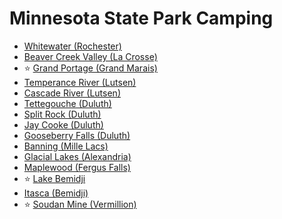 # Minnesota State Park Camping
- [Whitewater (Rochester)](https://www.dnr.state.mn.us/state_parks/park.html?id=spk00280#homepage)
- [Beaver Creek Valley (La Crosse)](https://www.dnr.state.mn.us/state_parks/park.html?id=spk00112#homepage)
- ⭐ [Grand Portage (Grand Marais)](https://www.dnr.state.mn.us/state_parks/park.html?id=spk00173#homepage)
- [Temperance River (Lutsen)](https://www.dnr.state.mn.us/state_parks/park.html?id=spk00268#homepage)
- [Cascade River (Lutsen)](https://www.dnr.state.mn.us/state_parks/park.html?id=spk00133#homepage)
- [Tettegouche (Duluth)](https://www.dnr.state.mn.us/state_parks/park.html?id=spk00269#homepage)
- [Split Rock (Duluth)](https://www.dnr.state.mn.us/state_parks/park.html?id=spk00266#homepage)
- [Jay Cooke (Duluth)](https://www.dnr.state.mn.us/state_parks/park.html?id=spk00187#homepage)
- [Gooseberry Falls (Duluth)](https://www.dnr.state.mn.us/state_parks/park.html?id=spk00172#homepage)
- [Banning (Mille Lacs)](https://www.dnr.state.mn.us/state_parks/park.html?id=spk00103#homepage)
- [Glacial Lakes (Alexandria)](https://www.dnr.state.mn.us/state_parks/park.html?id=spk00166#homepage)
- [Maplewood (Fergus Falls)](https://www.dnr.state.mn.us/state_parks/park.html?id=spk00229#homepage)
- ⭐ [Lake Bemidji](https://www.dnr.state.mn.us/state_parks/park.html?id=spk00205#homepage)
- [Itasca (Bemidji)](https://www.dnr.state.mn.us/state_parks/park.html?id=spk00181#homepage)
- ⭐ [Soudan Mine (Vermillion)](https://www.dnr.state.mn.us/state_parks/park.html?id=spk00285#homepage)
